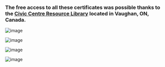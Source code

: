 ### The free access to all these certificates was possible thanks to the [**Civic Centre Resource Library**](https://www.vaughanpl.info/databases/view/LinkedIn_Learning) located in Vaughan, ON, Canada.

![image](https://github.com/GBlanch/Portfolio/assets/136500426/44ec396e-8632-42c8-b1aa-640849377651)

![image](https://github.com/GBlanch/Portfolio/assets/136500426/4b5ee52f-e0ae-47f9-a7d8-0989e797f2cf)


![image](https://github.com/GBlanch/Portfolio/assets/136500426/1efe4502-34ed-49ac-94d8-2d86d060e250)

![image](https://github.com/GBlanch/Portfolio/assets/136500426/4170195c-e572-417b-9f1d-0b24224cb50e)
